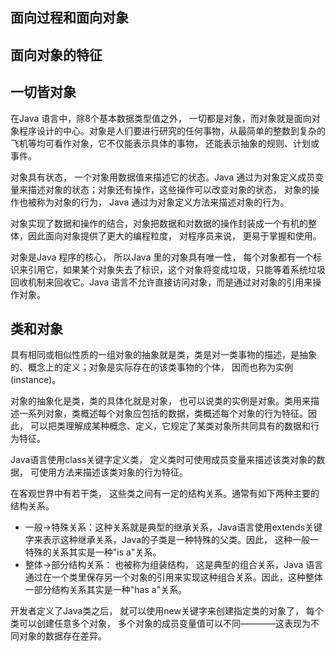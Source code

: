 ## 面向过程和面向对象

## 面向对象的特征

## 一切皆对象
在Java 语言中，除8个基本数据类型值之外， 一切都是对象，而对象就是面向对象程序设计的中心。对象是人们要进行研究的任何事物，从最简单的整数到复杂的飞机等均可看作对象，它不仅能表示具体的事物， 还能表示抽象的规则、计划或事件。

对象具有状态， 一个对象用数据值来描述它的状态。Java 通过为对象定义成员变量来描述对象的状态；对象还有操作，这些操作可以改变对象的状态， 对象的操作也被称为对象的行为， Java 通过为对象定义方法来描述对象的行为。

对象实现了数据和操作的结合，对象把数据和对数据的操作封装成一个有机的整体，因此面向对象提供了更大的编程粒度， 对程序员来说， 更易于掌握和使用。

对象是Java 程序的核心， 所以Java 里的对象具有唯一性， 每个对象都有一个标识来引用它，如果某个对象失去了标识，这个对象将变成垃圾，只能等着系统垃圾回收机制来回收它。Java 语言不允许直接访问对象，而是通过对对象的引用来操作对象。


## 类和对象
具有相同或相似性质的一组对象的抽象就是类，类是对一类事物的描述，是抽象的、概念上的定义；对象是实际存在的该类事物的个体， 因而也称为实例(instance)。

对象的抽象化是类，类的具体化就是对象， 也可以说类的实例是对象。类用来描述一系列对象，类概述每个对象应包括的数据，类概述每个对象的行为特征。因此， 可以把类理解成某种概念、定义，它规定了某类对象所共同具有的数据和行为特征。

Java语言使用class关键字定义类， 定义类时可使用成员变量来描述该类对象的数据， 可使用方法来描述该类对象的行为特征。

在客观世界中有若干类， 这些类之间有一定的结构关系。通常有如下两种主要的结构关系。
- 一般->特殊关系：这种关系就是典型的继承关系，Java语言使用extends关键字来表示这种继承关系，Java的子类是一种特殊的父类。因此， 这种一般一特殊的关系其实是一种"is a"关系。
- 整体->部分结构关系： 也被称为组装结构， 这是典型的组合关系，Java 语言通过在一个类里保存另一个对象的引用来实现这种组合关系。因此，这种整体一部分结构关系其实是一种"has a"关系。

开发者定义了Java类之后， 就可以使用new关键字来创建指定类的对象了， 每个类可以创建任意多个对象， 多个对象的成员变量值可以不同————这表现为不同对象的数据存在差异。
